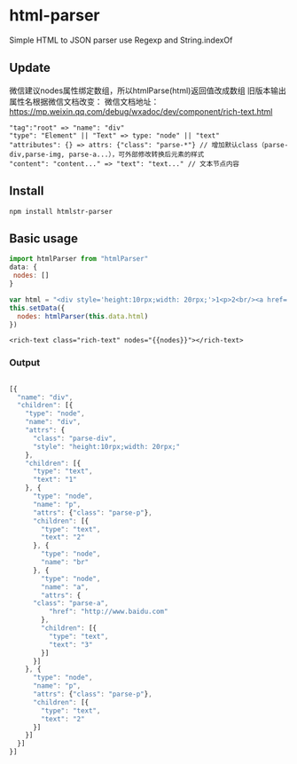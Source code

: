# html-parser
Simple HTML to JSON parser use Regexp and String.indexOf

## Update
微信建议nodes属性绑定数组，所以htmlParse(html)返回值改成数组
旧版本输出属性名根据微信文档改变：
微信文档地址： https://mp.weixin.qq.com/debug/wxadoc/dev/component/rich-text.html
```
"tag":"root" => "name": "div"
"type": "Element" || "Text" => type: "node" || "text"
"attributes": {} => attrs: {"class": "parse-*"} // 增加默认class（parse-div,parse-img, parse-a...），可外部修改转换后元素的样式
"content": "content..." => "text": "text..." // 文本节点内容
```

## Install

```shell
npm install htmlstr-parser

```
## Basic usage

```javascript
import htmlParser from "htmlParser"
data: {
 nodes: []
}

var html = "<div style='height:10rpx;width: 20rpx;'>1<p>2<br/><a href='http://www.baidu.com'>3</a></p><p>2</p></div>"
this.setData({
  nodes: htmlParser(this.data.html)
})

```
```wxml
<rich-text class="rich-text" nodes="{{nodes}}"></rich-text>
```
### Output
```javascript

[{
  "name": "div",
  "children": [{
    "type": "node",
    "name": "div",
    "attrs": {
      "class": "parse-div",
      "style": "height:10rpx;width: 20rpx;"
    },
    "children": [{
      "type": "text",
      "text": "1"
    }, {
      "type": "node",
      "name": "p",
      "attrs": {"class": "parse-p"},
      "children": [{
        "type": "text",
        "text": "2"
      }, {
        "type": "node",
        "name": "br"
      }, {
        "type": "node",
        "name": "a",
        "attrs": {
	  "class": "parse-a",
          "href": "http://www.baidu.com"
        },
        "children": [{
          "type": "text",
          "text": "3"
        }]
      }]
    }, {
      "type": "node",
      "name": "p",
      "attrs": {"class": "parse-p"},
      "children": [{
        "type": "text",
        "text": "2"
      }]
    }]
  }]
}]
```
